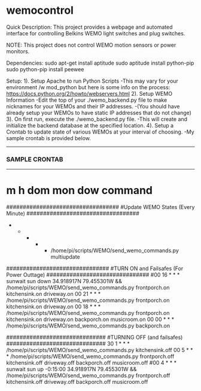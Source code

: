 # wemocontrol

Quick Description:
This project provides a webpage and automated interface for controlling Belkins WEMO 
light switches and plug switches.

NOTE: 
   This project does not control WEMO motion sensors or power monitors.

Dependencies:
    sudo apt-get install aptitude
    sudo aptitude install python-pip
    sudo python-pip install peewee

Setup:
1). Setup Apache to run Python Scripts
    -This may vary for your environment /w mod_python but here is some info on the process:
        https://docs.python.org/2/howto/webservers.html
2). Setup WEMO Information
    -Edit the top of your ./wemo_backend.py file to make nicknames for your WEMOs and their IP addresses.
    -(You should have already setup your WEMOs to have static IP addresses that do not change)
3). On first run, execute the ./wemo_backend.py file. 
    -This will create and initialize the backend database at the specified location.
4). Setup a Crontab to update state of various WEMOs at your interval of choosing.
    -My sample crontab is provided below.

-----------------------------
### SAMPLE CRONTAB ###
-----------------------------

# m h  dom mon dow   command
##################################
#Update WEMO States (Every Minute)
##################################
* * * * * /home/pi/scripts/WEMO/send_wemo_commands.py multiupdate

###############################
#TURN ON and Failsafes (For Power Outtage)
###############################
#00 16 * * * sunwait sun down 34.918917N 79.455301W && /home/pi/scripts/WEMO/send_wemo_commands.py frontporch.on kitchensink.on driveway.on
00 21 * * * /home/pi/scripts/WEMO/send_wemo_commands.py frontporch.on kitchensink.on driveway.on
00 18 * * * /home/pi/scripts/WEMO/send_wemo_commands.py frontporch.on kitchensink.on driveway.on backporch.on musicroom.on
00 00 * * * /home/pi/scripts/WEMO/send_wemo_commands.py backporch.on


##############################
#TURNING OFF (and failsafes)
##############################
30 1 * * * /home/pi/scripts/WEMO/send_wemo_commands.py kitchensink.off 
00 5 * * * /home/pi/scripts/WEMO/send_wemo_commands.py frontporch.off kitchensink.off driveway.off backporch.off musicroom.off
#00 4 * * * sunwait sun up -0:15:00 34.918917N 79.455301W && /home/pi/scripts/WEMO/send_wemo_commands.py frontporch.off kitchensink.off driveway.off backporch.off musicroom.off

